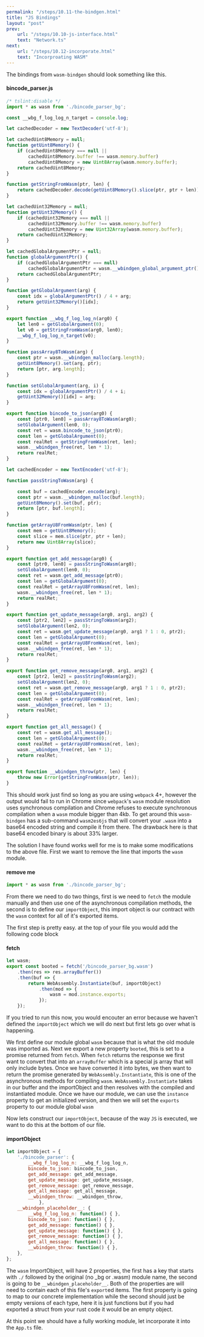 ```yaml
---
permalink: "/steps/10.11-the-bindgen.html"
title: "JS Bindings"
layout: "post"
prev: 
    url: "/steps/10.10-js-interface.html"
    text: "Network.ts"
next:
    url: "/steps/10.12-incorporate.html"
    text: "Incorproating WASM"
---
```

<div class="explain">
The bindings from <code>wasm-bindgen</code> should look something like this.
</div>

#### bincode_parser.js
```js
/* tslint:disable */
import * as wasm from './bincode_parser_bg';

const __wbg_f_log_log_n_target = console.log;

let cachedDecoder = new TextDecoder('utf-8');

let cachedUint8Memory = null;
function getUint8Memory() {
    if (cachedUint8Memory === null ||
        cachedUint8Memory.buffer !== wasm.memory.buffer)
        cachedUint8Memory = new Uint8Array(wasm.memory.buffer);
    return cachedUint8Memory;
}

function getStringFromWasm(ptr, len) {
    return cachedDecoder.decode(getUint8Memory().slice(ptr, ptr + len));
}

let cachedUint32Memory = null;
function getUint32Memory() {
    if (cachedUint32Memory === null ||
        cachedUint32Memory.buffer !== wasm.memory.buffer)
        cachedUint32Memory = new Uint32Array(wasm.memory.buffer);
    return cachedUint32Memory;
}

let cachedGlobalArgumentPtr = null;
function globalArgumentPtr() {
    if (cachedGlobalArgumentPtr === null)
        cachedGlobalArgumentPtr = wasm.__wbindgen_global_argument_ptr();
    return cachedGlobalArgumentPtr;
}

function getGlobalArgument(arg) {
    const idx = globalArgumentPtr() / 4 + arg;
    return getUint32Memory()[idx];
}

export function __wbg_f_log_log_n(arg0) {
    let len0 = getGlobalArgument(0);
    let v0 = getStringFromWasm(arg0, len0);
    __wbg_f_log_log_n_target(v0);
}

function passArray8ToWasm(arg) {
    const ptr = wasm.__wbindgen_malloc(arg.length);
    getUint8Memory().set(arg, ptr);
    return [ptr, arg.length];
}

function setGlobalArgument(arg, i) {
    const idx = globalArgumentPtr() / 4 + i;
    getUint32Memory()[idx] = arg;
}

export function bincode_to_json(arg0) {
    const [ptr0, len0] = passArray8ToWasm(arg0);
    setGlobalArgument(len0, 0);
    const ret = wasm.bincode_to_json(ptr0);
    const len = getGlobalArgument(0);
    const realRet = getStringFromWasm(ret, len);
    wasm.__wbindgen_free(ret, len * 1);
    return realRet;
}

let cachedEncoder = new TextEncoder('utf-8');

function passStringToWasm(arg) {

    const buf = cachedEncoder.encode(arg);
    const ptr = wasm.__wbindgen_malloc(buf.length);
    getUint8Memory().set(buf, ptr);
    return [ptr, buf.length];
}

function getArrayU8FromWasm(ptr, len) {
    const mem = getUint8Memory();
    const slice = mem.slice(ptr, ptr + len);
    return new Uint8Array(slice);
}

export function get_add_message(arg0) {
    const [ptr0, len0] = passStringToWasm(arg0);
    setGlobalArgument(len0, 0);
    const ret = wasm.get_add_message(ptr0);
    const len = getGlobalArgument(0);
    const realRet = getArrayU8FromWasm(ret, len);
    wasm.__wbindgen_free(ret, len * 1);
    return realRet;
}

export function get_update_message(arg0, arg1, arg2) {
    const [ptr2, len2] = passStringToWasm(arg2);
    setGlobalArgument(len2, 0);
    const ret = wasm.get_update_message(arg0, arg1 ? 1 : 0, ptr2);
    const len = getGlobalArgument(0);
    const realRet = getArrayU8FromWasm(ret, len);
    wasm.__wbindgen_free(ret, len * 1);
    return realRet;
}

export function get_remove_message(arg0, arg1, arg2) {
    const [ptr2, len2] = passStringToWasm(arg2);
    setGlobalArgument(len2, 0);
    const ret = wasm.get_remove_message(arg0, arg1 ? 1 : 0, ptr2);
    const len = getGlobalArgument(0);
    const realRet = getArrayU8FromWasm(ret, len);
    wasm.__wbindgen_free(ret, len * 1);
    return realRet;
}

export function get_all_message() {
    const ret = wasm.get_all_message();
    const len = getGlobalArgument(0);
    const realRet = getArrayU8FromWasm(ret, len);
    wasm.__wbindgen_free(ret, len * 1);
    return realRet;
}

export function __wbindgen_throw(ptr, len) {
    throw new Error(getStringFromWasm(ptr, len));
}
```

<div class="explain">
<p>This should work just find so long as you are using <code>webpack</code> 4+, however the output would fail to run in Chrome since <code>webpack</code>'s <code>wasm</code> module resolution uses synchronous compilation and Chrome refuses to execute synchronous compilation when a <code>wasm</code> module bigger than 4kb. To get around this <code>wasm-bindgen</code> has a sub-command <code>wasm2es6js</code> that will convert your <code>.wasm</code> into a base64 encoded string and compile it from there. The drawback here is that base64 encoded binary is about 33% larger.</p>
<p>The solution I have found works well for me is to make some modifications to the above file. First we want to remove the line that imports the <code>wasm</code> module.</p>
</div>

#### remove me
```javascript
import * as wasm from './bincode_parser_bg';
```

<div class="explain">
<p>From there we need to do two things, first is we need to <code>fetch</code> the module manually and then use one of the asynchronous compilation methods, the second is to define our <code>importObject</code>, this import object is our contract with the <code>wasm</code> context for all of it's exported items.</p>
<p>The first step is pretty easy. at the top of your file you would add the following code block</p> 
</div>

#### fetch
```js
let wasm;
export const booted = fetch('/bincode_parser_bg.wasm')
    .then(res => res.arrayBuffer())
    .then(buf => {
        return WebAssembly.Instantiate(buf, importObject)
            .then(mod => {
                wasm = mod.instance.exports;
            });
    });
```
<div class="explain">
<p>If you tried to run this now, you would encouter an error because we haven't defined the <code>importObject</code> which we will do next but first lets go over what is happening.</p>
<p>We first define our module global <code>wasm</code> because that is what the old module was imported as. Next we export a new property <code>booted</code>, this is set to a promise returned from <code>fetch</code>. When <code>fetch</code> returns the response we first want to convert that into an <code>arrayBuffer</code> which is a special js array that will only include bytes. Once we have converted it into bytes, we then want to return the promise generated by <code>WebAssembly.Instantiate</code>, this is one of the asynchronous methods for compiling <code>wasm</code>. <code>WebAssembly.Instantiate</code> takes in our buffer and the importObject and then resolves with the compiled and instantiated module. Once we have our module, we can use the <code>instance</code> property to get an initialized version, and then we will set the <code>exports</code> property to our module global <code>wasm</code></p>
<p>Now lets construct our <code>importObject</code>, because of the way <code>JS</code> is executed, we want to do this at the bottom of our file.</p>
</div>

#### importObject
```js
let importObject = {
    './bincode_parser': {
        __wbg_f_log_log_n: __wbg_f_log_log_n,
        bincode_to_json: bincode_to_json,
        get_add_message: get_add_message,
        get_update_message: get_update_message,
        get_remove_message: get_remove_message,
        get_all_message: get_all_message,
        __wbindgen_throw: __wbindgen_throw,
            },
    __wbindgen_placeholder__: {
        __wbg_f_log_log_n: function() { },
        bincode_to_json: function() { },
        get_add_message: function() { },
        get_update_message: function() { },
        get_remove_message: function() { },
        get_all_message: function() { },
        __wbindgen_throw: function() { },
    },
};
```
<div class="explain">
<p>The <code>wasm</code> ImportObject, will have 2 properties, the first has a key that starts with <code>./</code> followed by the original (no _bg or .wasm) module name, the second is going to be <code>__wbindgen_placeholder__</code>. Both of the properties are will need to contain each of this file's <code>export</code>ed items. The first property is going to map to our concrete implementation while the second should just be empty versions of each type, here it is just functions but if you had exported a struct from your rust code it would be an empty object.</p>
<p>At this point we should have a fully working module, let incorporate it into the <code>App.ts</code> file.</p>
</div>